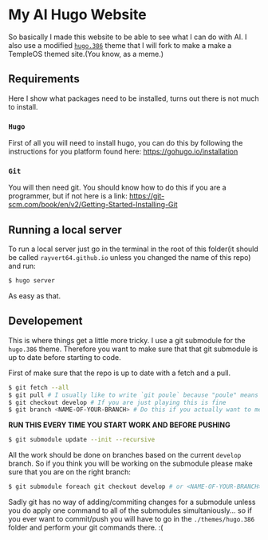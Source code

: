 # My AI Hugo Website
So basically I made this website to be able to see what I can do with AI. I also use a modified [`hugo.386`](https://themes.gohugo.io/themes/hugo.386/) theme that I will fork to make a make a TempleOS themed site.(You know, as a meme.)

## Requirements
Here I show what packages need to be installed, turns out there is not much to install.

### `Hugo`
First of all you will need to install hugo, you can do this by following the instructions for you platform found here: 
https://gohugo.io/installation

### `Git`
You will then need git. You should know how to do this if you are a programmer, but if not here is a link:
https://git-scm.com/book/en/v2/Getting-Started-Installing-Git

## Running a local server
To run a local server just go in the terminal in the root of this folder(it should be called `rayvert64.github.io` unless you changed the name of this repo) and run:
``` bash
$ hugo server
```
As easy as that.

## Developement
This is where things get a little more tricky. I use a git submodule for the `hugo.386` theme. Therefore you want to make sure that that git submodule is up to date before starting to code.

First of make sure that the repo is up to date with a fetch and a pull.
``` bash 
$ git fetch --all
$ git pull # I usually like to write `git poule` because "poule" means "chicken" in french and that makes me happy. :) `git config --global alias.poule "pull"`
$ git checkout develop # If you are just playing this is fine
$ git branch <NAME-OF-YOUR-BRANCH> # Do this if you actually want to merge in develop in the future.
```

**RUN THIS EVERY TIME YOU START WORK AND BEFORE PUSHING**
``` bash
$ git submodule update --init --recursive
```

All the work should be done on branches based on the current `develop` branch. So if you think you will be working on the submodule please make sure that you are on the right branch:
``` bash 
$ git submodule foreach git checkout develop # or <NAME-OF-YOUR-BRANCH> if you are doing your own thing # I assume that if I add other submodules I will be working on them at the same time.
```

Sadly git has no way of adding/commiting changes for a submodule unless you do apply one command to all of the submodules simultaniously... so if you ever want to commit/push you will have to go in the `./themes/hugo.386` folder and perform your git commands there. :(

